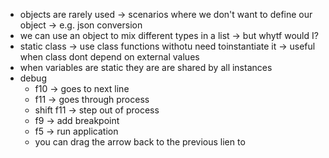 - objects are rarely used -> scenarios where we don't want to define our object -> e.g. json conversion
- we can use an object to mix different types in a list -> but whytf would I?
- static class -> use class functions withotu need toinstantiate it -> useful when class dont depend on external values
- when variables are static they are are shared by all instances
- debug 
	- f10 -> goes to next line 
	- f11 -> goes through process
	- shift f11 -> step out of process
	- f9 -> add breakpoint
	- f5 -> run application
	- you can drag the arrow back to the previous lien to